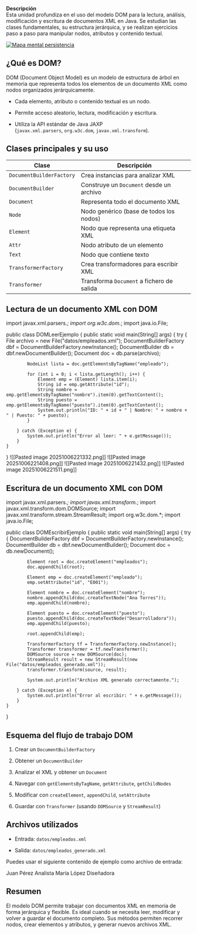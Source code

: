**Descripción**  
Esta unidad profundiza en el uso del modelo DOM para la lectura, análisis, modificación y escritura de documentos XML en Java. Se estudian las clases fundamentales, su estructura jerárquica, y se realizan ejercicios paso a paso para manipular nodos, atributos y contenido textual.

[![Mapa mental persistencia](https://campusfp.dvsweb.es/accesoDatos/ud1/_images/dom.png)](https://campusfp.dvsweb.es/accesoDatos/ud1/_downloads/3cc86f31817184064ab559ee44cd43d5/dom.png)

## ¿Qué es DOM?

DOM (Document Object Model) es un modelo de estructura de árbol en memoria que representa todos los elementos de un documento XML como nodos organizados jerárquicamente.

- Cada elemento, atributo o contenido textual es un nodo.
    
- Permite acceso aleatorio, lectura, modificación y escritura.
    
- Utiliza la API estándar de Java JAXP (`javax.xml.parsers`, `org.w3c.dom`, `javax.xml.transform`).
    

## Clases principales y su uso

|Clase|Descripción|
|---|---|
|`DocumentBuilderFactory`|Crea instancias para analizar XML|
|`DocumentBuilder`|Construye un `Document` desde un archivo|
|`Document`|Representa todo el documento XML|
|`Node`|Nodo genérico (base de todos los nodos)|
|`Element`|Nodo que representa una etiqueta XML|
|`Attr`|Nodo atributo de un elemento|
|`Text`|Nodo que contiene texto|
|`TransformerFactory`|Crea transformadores para escribir XML|
|`Transformer`|Transforma `Document` a fichero de salida|

## Lectura de un documento XML con DOM

import javax.xml.parsers.*;
import org.w3c.dom.*;
import java.io.File;

public class DOMLeerEjemplo {
    public static void main(String[] args) {
        try {
            File archivo = new File("datos/empleados.xml");
            DocumentBuilderFactory dbf = DocumentBuilderFactory.newInstance();
            DocumentBuilder db = dbf.newDocumentBuilder();
            Document doc = db.parse(archivo);

            NodeList lista = doc.getElementsByTagName("empleado");

            for (int i = 0; i < lista.getLength(); i++) {
                Element emp = (Element) lista.item(i);
                String id = emp.getAttribute("id");
                String nombre = emp.getElementsByTagName("nombre").item(0).getTextContent();
                String puesto = emp.getElementsByTagName("puesto").item(0).getTextContent();
                System.out.println("ID: " + id + " | Nombre: " + nombre + " | Puesto: " + puesto);
            }

        } catch (Exception e) {
            System.out.println("Error al leer: " + e.getMessage());
        }
    }
}
![[Pasted image 20251006221332.png]]
![[Pasted image 20251006221408.png]]
![[Pasted image 20251006221432.png]]
![[Pasted image 20251006221511.png]]
## Escritura de un documento XML con DOM

import javax.xml.parsers.*;
import javax.xml.transform.*;
import javax.xml.transform.dom.DOMSource;
import javax.xml.transform.stream.StreamResult;
import org.w3c.dom.*;
import java.io.File;

public class DOMEscribirEjemplo {
    public static void main(String[] args) {
        try {
            DocumentBuilderFactory dbf = DocumentBuilderFactory.newInstance();
            DocumentBuilder db = dbf.newDocumentBuilder();
            Document doc = db.newDocument();

            Element root = doc.createElement("empleados");
            doc.appendChild(root);

            Element emp = doc.createElement("empleado");
            emp.setAttribute("id", "E001");

            Element nombre = doc.createElement("nombre");
            nombre.appendChild(doc.createTextNode("Ana Torres"));
            emp.appendChild(nombre);

            Element puesto = doc.createElement("puesto");
            puesto.appendChild(doc.createTextNode("Desarrolladora"));
            emp.appendChild(puesto);

            root.appendChild(emp);

            TransformerFactory tf = TransformerFactory.newInstance();
            Transformer transformer = tf.newTransformer();
            DOMSource source = new DOMSource(doc);
            StreamResult result = new StreamResult(new File("datos/empleados_generado.xml"));
            transformer.transform(source, result);

            System.out.println("Archivo XML generado correctamente.");

        } catch (Exception e) {
            System.out.println("Error al escribir: " + e.getMessage());
        }
    }
}

## Esquema del flujo de trabajo DOM

1. Crear un `DocumentBuilderFactory`
    
2. Obtener un `DocumentBuilder`
    
3. Analizar el XML y obtener un `Document`
    
4. Navegar con `getElementsByTagName`, `getAttribute`, `getChildNodes`
    
5. Modificar con `createElement`, `appendChild`, `setAttribute`
    
6. Guardar con `Transformer` (usando `DOMSource` y `StreamResult`)
    

## Archivos utilizados

- Entrada: `datos/empleados.xml`
    
- Salida: `datos/empleados_generado.xml`
    

Puedes usar el siguiente contenido de ejemplo como archivo de entrada:

<empleados>
    <empleado id="E101">
        <nombre>Juan Pérez</nombre>
        <puesto>Analista</puesto>
    </empleado>
    <empleado id="E102">
        <nombre>María López</nombre>
        <puesto>Diseñadora</puesto>
    </empleado>
</empleados>

## Resumen

El modelo DOM permite trabajar con documentos XML en memoria de forma jerárquica y flexible. Es ideal cuando se necesita leer, modificar y volver a guardar el documento completo. Sus métodos permiten recorrer nodos, crear elementos y atributos, y generar nuevos archivos XML.